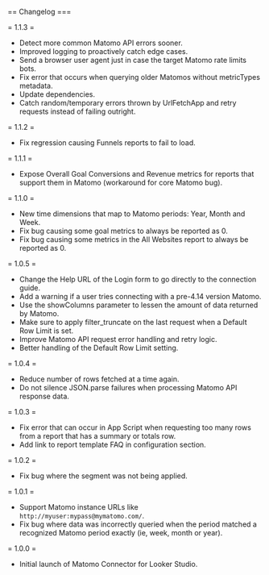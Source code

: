 == Changelog ===

= 1.1.3 =
* Detect more common Matomo API errors sooner.
* Improved logging to proactively catch edge cases.
* Send a browser user agent just in case the target Matomo rate limits bots.
* Fix error that occurs when querying older Matomos without metricTypes metadata.
* Update dependencies.
* Catch random/temporary errors thrown by UrlFetchApp and retry requests instead of failing outright.

= 1.1.2 =
* Fix regression causing Funnels reports to fail to load.

= 1.1.1 =
* Expose Overall Goal Conversions and Revenue metrics for reports that support them in Matomo (workaround for core Matomo bug).

= 1.1.0 =
* New time dimensions that map to Matomo periods: Year, Month and Week.
* Fix bug causing some goal metrics to always be reported as 0.
* Fix bug causing some metrics in the All Websites report to always be reported as 0.

= 1.0.5 =
* Change the Help URL of the Login form to go directly to the connection guide.
* Add a warning if a user tries connecting with a pre-4.14 version Matomo.
* Use the showColumns parameter to lessen the amount of data returned by Matomo.
* Make sure to apply filter_truncate on the last request when a Default Row Limit is set.
* Improve Matomo API request error handling and retry logic.
* Better handling of the Default Row Limit setting.

= 1.0.4 =
* Reduce number of rows fetched at a time again.
* Do not silence JSON.parse failures when processing Matomo API response data.

= 1.0.3 =
* Fix error that can occur in App Script when requesting too many rows from a report that has a summary or totals row.
* Add link to report template FAQ in configuration section.

= 1.0.2 =
* Fix bug where the segment was not being applied.

= 1.0.1 =
* Support Matomo instance URLs like `http://myuser:mypass@mymatomo.com/`.
* Fix bug where data was incorrectly queried when the period matched a recognized Matomo period exactly (ie, week, month or year).

= 1.0.0 =
* Initial launch of Matomo Connector for Looker Studio.
